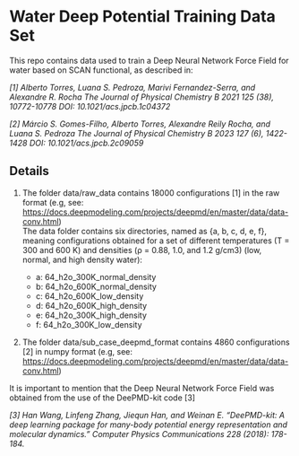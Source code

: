 
# Water Deep Potential Training Data Set 

This repo contains data used to train a Deep Neural Network Force Field for water based on SCAN functional, as described in:

*[1] Alberto Torres, Luana S. Pedroza, Marivi Fernandez-Serra, and Alexandre R. Rocha
The Journal of Physical Chemistry B 2021 125 (38), 10772-10778
DOI: 10.1021/acs.jpcb.1c04372*

*[2] Márcio S. Gomes-Filho, Alberto Torres, Alexandre Reily Rocha, and Luana S. Pedroza
The Journal of Physical Chemistry B 2023 127 (6), 1422-1428
DOI: 10.1021/acs.jpcb.2c09059*
 
## Details

1. The folder data/raw_data contains  18000 configurations [1]  in the raw format (e.g, see: https://docs.deepmodeling.com/projects/deepmd/en/master/data/data-conv.html)  
 The data folder contains six directories, named as {a, b, c, d, e, f}, meaning configurations obtained for a set of different temperatures (T = 300 and 600 K) and densities (ρ = 0.88, 1.0, and 1.2 g/cm3) (low, normal, and high density water):
	* a: 64_h2o_300K_normal_density
	* b: 64_h2o_600K_normal_density
	* c: 64_h2o_600K_low_density
	* d: 64_h2o_600K_high_density 
	* e: 64_h2o_300K_high_density 
	* f: 64_h2o_300K_low_density

2. The folder data/sub_case_deepmd_format contains  4860 configurations [2]  in  numpy format (e.g, see: https://docs.deepmodeling.com/projects/deepmd/en/master/data/data-conv.html)

It is important to mention that the Deep Neural Network Force Field was obtained from the use of the DeePMD-kit code [3]

*[3] Han Wang, Linfeng Zhang, Jiequn Han, and Weinan E. “DeePMD-kit: A deep learning package for many-body potential energy representation and molecular dynamics.” Computer Physics Communications 228 (2018): 178-184.*
